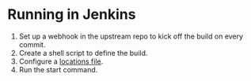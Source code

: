 <!--
# Copyright 2022, 2023 IBM Inc. All rights reserved
# SPDX-License-Identifier: Apache2.0
# Last updated: 2023-06-01
-->

# Running in Jenkins

1. Set up a webhook in the upstream repo to kick off the build on every commit.
1. Create a shell script to define the build.
1. Configure a [locations file](setup.md). 
1. Run the start command.

